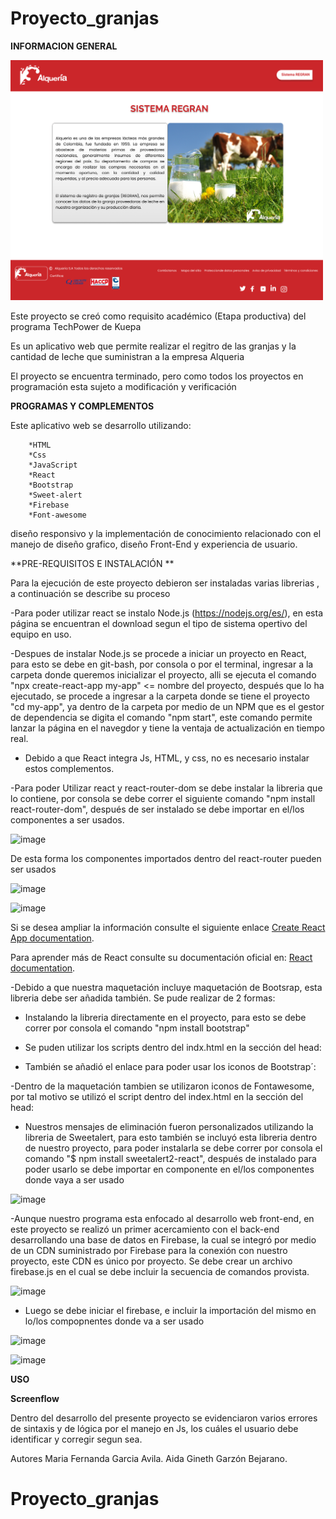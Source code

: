 
# Proyecto_granjas

**INFORMACION GENERAL**

<img src="Sistema regran.png"  width="500px"/>

Este proyecto se creó como requisito académico (Etapa productiva) del programa TechPower de Kuepa

Es un aplicativo web que permite realizar el regitro de las granjas y la cantidad de leche que suministran a la empresa Alqueria

El proyecto se encuentra terminado, pero como todos los proyectos en programación esta sujeto a modificación y verificación

**PROGRAMAS Y COMPLEMENTOS**

Este aplicativo web se desarrollo utilizando:

        *HTML
        *Css
        *JavaScript
        *React
        *Bootstrap
        *Sweet-alert
        *Firebase
        *Font-awesome
        
 diseño responsivo y la implementación de conocimiento relacionado con el manejo de diseño grafico, diseño Front-End y experiencia de usuario.
 
 **PRE-REQUISITOS E INSTALACIÓN **

Para la ejecución de este proyecto debieron ser instaladas varias librerias , a continuación se describe su proceso

-Para poder utilizar react se instalo Node.js (https://nodejs.org/es/), en esta página se encuentran el download segun el tipo de sistema opertivo del equipo en uso.

-Despues de instalar Node.js se procede a iniciar un proyecto en React, para esto se debe en git-bash, por consola o por el terminal, ingresar a la carpeta donde queremos inicializar el proyecto, alli se ejecuta el comando "npx create-react-app my-app" <= nombre del proyecto, después que lo ha ejecutado, se procede  a ingresar a la carpeta donde se tiene el proyecto "cd my-app", ya dentro de la carpeta por medio de un NPM que es el gestor de dependencia se digita el comando "npm start", este comando permite lanzar la página en el navegdor y tiene  la ventaja de actualización en tiempo real.

- Debido a que React integra Js, HTML, y css, no es necesario instalar  estos complementos.

-Para poder Utilizar react y react-router-dom se debe instalar la libreria que lo contiene, por consola se debe correr el siguiente comando "npm install react-router-dom", después de ser instalado se debe importar en el/los componentes a ser usados.

![image](https://user-images.githubusercontent.com/84721645/129361071-46db7e43-6420-4ccb-8d63-54c516d66ce9.png)

De esta forma los componentes importados dentro del react-router pueden ser usados 

![image](https://user-images.githubusercontent.com/84721645/129361350-0c83d9d2-6b43-4461-adf2-b4bf3c3b5c43.png)

![image](https://user-images.githubusercontent.com/84721645/129361420-8728801a-717f-4594-be1e-cebde6e7b495.png)

Si se desea ampliar la información consulte el siguiente enlace  [Create React App documentation](https://facebook.github.io/create-react-app/docs/getting-started).

Para aprender más de React consulte su documentación oficial en: [React documentation](https://reactjs.org/).


-Debido a que nuestra maquetación incluye maquetación de Bootsrap, esta libreria debe ser añadida también.  Se pude realizar de 2 formas:
  * Instalando la libreria directamente en el proyecto, para esto se debe correr por consola el comando "npm install bootstrap"
  * Se puden utilizar los scripts dentro del indx.html en la sección del head:
   
    <link href="https://cdn.jsdelivr.net/npm/bootstrap@5.0.1/dist/css/bootstrap.min.css" rel="stylesheet" integrity="sha384-    +0n0xVW2eSR5OomGNYDnhzAbDsOXxcvSN1TPprVMTNDbiYZCxYbOOl7+AMvyTG2x" crossorigin="anonymous">
    
    <script src="https://cdn.jsdelivr.net/npm/bootstrap@5.0.1/dist/js/bootstrap.bundle.min.js" integrity="sha384-gtEjrD/SeCtmISkJkNUaaKMoLD0//ElJ19smozuHV6z3Iehds+3Ulb9Bn9Plx0x4" crossorigin="anonymous"></script>
    
  * También se añadió el enlace para poder usar los iconos de Bootstrap´:
    <link rel="stylesheet" href="https://cdn.jsdelivr.net/npm/bootstrap-icons@1.5.0/font/bootstrap-icons.css">

-Dentro de la maquetación tambien se utilizaron iconos de Fontawesome, por tal motivo se utilizó el script dentro del index.html en la sección del head:

<script src="https://kit.fontawesome.com/614154dd3f.js" crossorigin="anonymous"></script>

- Nuestros mensajes de eliminación fueron personalizados utilizando la libreria de Sweetalert, para esto también se incluyó esta libreria dentro de nuestro proyecto,  para poder instalarla  se debe correr por consola el comando "$ npm install sweetalert2-react", después de instalado para poder usarlo se debe importar en componente en el/los componentes donde vaya a ser usado

![image](https://user-images.githubusercontent.com/84721645/129362713-099d65df-39e0-4648-86d7-21fe3bb12de3.png)


-Aunque nuestro programa esta enfocado al desarrollo web front-end, en este proyecto se realizó un primer acercamiento con el back-end desarrollando una base de datos en  Firebase, la cual se integró por medio de un CDN suministrado por Firebase para la conexión con nuestro proyecto,  este CDN es único por proyecto.  Se debe  crear un archivo firebase.js en el cual se debe incluir la secuencia de comandos provista.

![image](https://user-images.githubusercontent.com/84721645/129363783-a8b29cf8-7f26-43e8-bba1-0846030aedd2.png)

- Luego se debe iniciar el firebase, e incluir la importación del mismo en lo/los compopnentes donde va  a ser usado

![image](https://user-images.githubusercontent.com/84721645/129363988-3041752a-7b6b-455a-aa0a-c8445c702152.png)

![image](https://user-images.githubusercontent.com/84721645/129364121-10792397-36bc-42bb-b699-291629ff3093.png)


**USO**



**Screenflow**




Dentro del desarrollo del presente proyecto se evidenciaron varios errores de sintaxis y de lógica por el manejo en Js, los cuáles el usuario debe identificar y corregir segun sea.




Autores 
Maria Fernanda Garcia Avila.
Aida Gineth Garzón Bejarano.








# Proyecto_granjas
